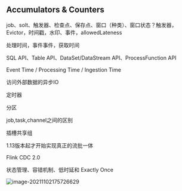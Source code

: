## Accumulators & Counters

job、solt、触发器、检查点、保存点、窗口（种类）、窗口状态？触发器，Evictor，时间戳，水印、事件，allowedLateness

处理时间，事件事件，获取时间

SQL API、Table API、DataSet/DataStream API、ProcessFunction API

Event Time / Processing Time / Ingestion Time

访问外部数据的异步IO

定时器

分区

job,task,channel之间的区别

插槽共享组

1.13版本起才开始实现真正的流批一体

Flink CDC 2.0

状态管理、容错机制、低时延和 Exactly Once 



![image-20211102175726629](https://i.loli.net/2021/11/02/Hn5pFsdZlAw3hkX.png)
